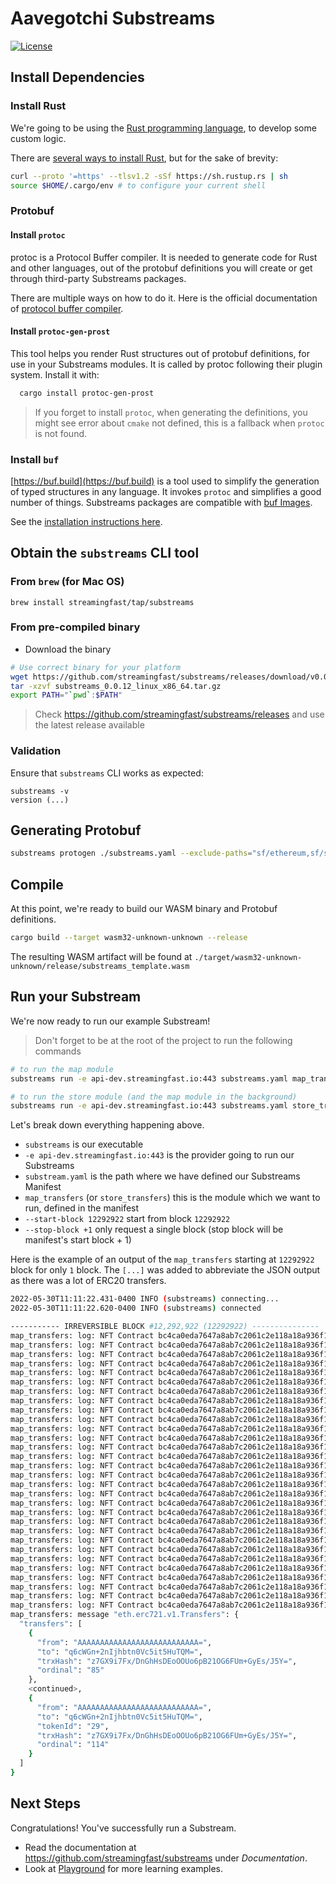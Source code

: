 # Aavegotchi Substreams
[![License](https://img.shields.io/badge/License-Apache%202.0-blue.svg)](https://opensource.org/licenses/Apache-2.0)



## Install Dependencies

### Install Rust

We're going to be using the [Rust programming language](https://www.rust-lang.org/), to develop some custom logic.

There are [several ways to install Rust](https://www.rust-lang.org/tools/install), but for the sake of brevity:

```bash
curl --proto '=https' --tlsv1.2 -sSf https://sh.rustup.rs | sh
source $HOME/.cargo/env # to configure your current shell
```

### Protobuf

#### Install `protoc`

protoc is a Protocol Buffer compiler. It is needed to generate code for Rust and other languages, out of the protobuf definitions you will create or get through third-party Substreams packages.

There are multiple ways on how to do it. Here is the official documentation of [protocol buffer compiler](https://grpc.io/docs/protoc-installation/).

#### Install `protoc-gen-prost`

This tool helps you render Rust structures out of protobuf definitions, for use in your Substreams modules. It is called by protoc following their plugin system.
Install it with:

```bash
  cargo install protoc-gen-prost
```

> If you forget to install `protoc`, when generating the definitions, you might see error about `cmake` not defined, this is a fallback when `protoc` is not found.

### Install `buf`

[https://buf.build](https://buf.build) is a tool used to simplify the generation of typed structures in any language. It invokes `protoc` and simplifies a good number of things. Substreams packages are compatible with [buf Images](https://docs.buf.build/reference/images).

See the [installation instructions here](https://docs.buf.build/installation).

## Obtain the `substreams` CLI tool

### From `brew` (for Mac OS)

```
brew install streamingfast/tap/substreams
```

### From pre-compiled binary

- Download the binary

```bash
# Use correct binary for your platform
wget https://github.com/streamingfast/substreams/releases/download/v0.0.12/substreams_0.0.12_linux_x86_64.tar.gz
tar -xzvf substreams_0.0.12_linux_x86_64.tar.gz
export PATH="`pwd`:$PATH"
```

> Check https://github.com/streamingfast/substreams/releases and use the latest release available

### Validation

Ensure that `substreams` CLI works as expected:

```
substreams -v
version (...)
```

## Generating Protobuf

```bash
substreams protogen ./substreams.yaml --exclude-paths="sf/ethereum,sf/substreams,google"
```

## Compile

At this point, we're ready to build our WASM binary and Protobuf definitions.

```bash
cargo build --target wasm32-unknown-unknown --release
```

The resulting WASM artifact will be found at `./target/wasm32-unknown-unknown/release/substreams_template.wasm`

## Run your Substream

We're now ready to run our example Substream!

> Don't forget to be at the root of the project to run the following commands

```bash
# to run the map module
substreams run -e api-dev.streamingfast.io:443 substreams.yaml map_transfers --start-block 12292922 --stop-block +1

# to run the store module (and the map module in the background)
substreams run -e api-dev.streamingfast.io:443 substreams.yaml store_transfers --start-block 12292922 --stop-block +1
```
Let's break down everything happening above.

- `substreams` is our executable
- `-e api-dev.streamingfast.io:443` is the provider going to run our Substreams
- `substream.yaml` is the path where we have defined our Substreams Manifest
- `map_transfers` (or `store_transfers`) this is the module which we want to run, defined in the manifest
- `--start-block 12292922` start from block `12292922`
- `--stop-block +1` only request a single block (stop block will be manifest's start block + 1)

Here is the example of an output of the `map_transfers` starting at `12292922` block for only `1` block.
The `[...]` was added to abbreviate the JSON output as there was a lot of ERC20 transfers.

```bash
2022-05-30T11:11:22.431-0400 INFO (substreams) connecting...
2022-05-30T11:11:22.620-0400 INFO (substreams) connected

----------- IRREVERSIBLE BLOCK #12,292,922 (12292922) ---------------
map_transfers: log: NFT Contract bc4ca0eda7647a8ab7c2061c2e118a18a936f13d invoked
map_transfers: log: NFT Contract bc4ca0eda7647a8ab7c2061c2e118a18a936f13d invoked
map_transfers: log: NFT Contract bc4ca0eda7647a8ab7c2061c2e118a18a936f13d invoked
map_transfers: log: NFT Contract bc4ca0eda7647a8ab7c2061c2e118a18a936f13d invoked
map_transfers: log: NFT Contract bc4ca0eda7647a8ab7c2061c2e118a18a936f13d invoked
map_transfers: log: NFT Contract bc4ca0eda7647a8ab7c2061c2e118a18a936f13d invoked
map_transfers: log: NFT Contract bc4ca0eda7647a8ab7c2061c2e118a18a936f13d invoked
map_transfers: log: NFT Contract bc4ca0eda7647a8ab7c2061c2e118a18a936f13d invoked
map_transfers: log: NFT Contract bc4ca0eda7647a8ab7c2061c2e118a18a936f13d invoked
map_transfers: log: NFT Contract bc4ca0eda7647a8ab7c2061c2e118a18a936f13d invoked
map_transfers: log: NFT Contract bc4ca0eda7647a8ab7c2061c2e118a18a936f13d invoked
map_transfers: log: NFT Contract bc4ca0eda7647a8ab7c2061c2e118a18a936f13d invoked
map_transfers: log: NFT Contract bc4ca0eda7647a8ab7c2061c2e118a18a936f13d invoked
map_transfers: log: NFT Contract bc4ca0eda7647a8ab7c2061c2e118a18a936f13d invoked
map_transfers: log: NFT Contract bc4ca0eda7647a8ab7c2061c2e118a18a936f13d invoked
map_transfers: log: NFT Contract bc4ca0eda7647a8ab7c2061c2e118a18a936f13d invoked
map_transfers: log: NFT Contract bc4ca0eda7647a8ab7c2061c2e118a18a936f13d invoked
map_transfers: log: NFT Contract bc4ca0eda7647a8ab7c2061c2e118a18a936f13d invoked
map_transfers: log: NFT Contract bc4ca0eda7647a8ab7c2061c2e118a18a936f13d invoked
map_transfers: log: NFT Contract bc4ca0eda7647a8ab7c2061c2e118a18a936f13d invoked
map_transfers: log: NFT Contract bc4ca0eda7647a8ab7c2061c2e118a18a936f13d invoked
map_transfers: log: NFT Contract bc4ca0eda7647a8ab7c2061c2e118a18a936f13d invoked
map_transfers: log: NFT Contract bc4ca0eda7647a8ab7c2061c2e118a18a936f13d invoked
map_transfers: log: NFT Contract bc4ca0eda7647a8ab7c2061c2e118a18a936f13d invoked
map_transfers: log: NFT Contract bc4ca0eda7647a8ab7c2061c2e118a18a936f13d invoked
map_transfers: log: NFT Contract bc4ca0eda7647a8ab7c2061c2e118a18a936f13d invoked
map_transfers: log: NFT Contract bc4ca0eda7647a8ab7c2061c2e118a18a936f13d invoked
map_transfers: log: NFT Contract bc4ca0eda7647a8ab7c2061c2e118a18a936f13d invoked
map_transfers: log: NFT Contract bc4ca0eda7647a8ab7c2061c2e118a18a936f13d invoked
map_transfers: log: NFT Contract bc4ca0eda7647a8ab7c2061c2e118a18a936f13d invoked
map_transfers: message "eth.erc721.v1.Transfers": {
  "transfers": [
    {
      "from": "AAAAAAAAAAAAAAAAAAAAAAAAAAA=",
      "to": "q6cWGn+2nIjhbtn0Vc5it5HuTQM=",
      "trxHash": "z7GX9i7Fx/DnGhHsDEoOOUo6pB21OG6FUm+GyEs/J5Y=",
      "ordinal": "85"
    },
    <continued>,
    {
      "from": "AAAAAAAAAAAAAAAAAAAAAAAAAAA=",
      "to": "q6cWGn+2nIjhbtn0Vc5it5HuTQM=",
      "tokenId": "29",
      "trxHash": "z7GX9i7Fx/DnGhHsDEoOOUo6pB21OG6FUm+GyEs/J5Y=",
      "ordinal": "114"
    }
  ]
}
```

## Next Steps

Congratulations! You've successfully run a Substream.

- Read the documentation at https://github.com/streamingfast/substreams under _Documentation_.
- Look at [Playground](https://github.com/streamingfast/substreams-playground) for more learning examples.
